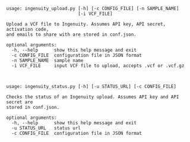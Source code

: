     usage: ingenuity_upload.py [-h] [-c CONFIG_FILE] [-n SAMPLE_NAME]
                               [-i VCF_FILE]
    
    Upload a VCF file to Ingenuity. Assumes API key, API secret, activation code,
    and emails to share with are stored in conf.json.
    
    optional arguments:
      -h, --help      show this help message and exit
      -c CONFIG_FILE  configuration file in JSON format
      -n SAMPLE_NAME  sample name
      -i VCF_FILE     input VCF file to upload, accepts .vcf or .vcf.gz
    
    
    
    usage: ingenuity_status.py [-h] [-u STATUS_URL] [-c CONFIG_FILE]
    
    Checks the status of an Ingenuity upload. Assumes API key and API secret are
    stored in conf.json.
    
    optional arguments:
      -h, --help      show this help message and exit
      -u STATUS_URL   status url
      -c CONFIG_FILE  configuration file in JSON format
